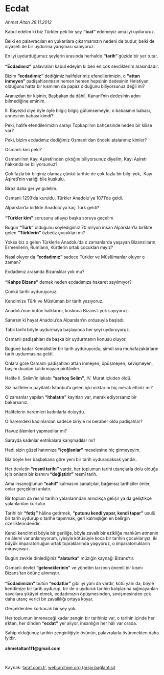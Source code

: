 # Ecdat

*Ahmet Altan 28.11.2012*

<div class="yazi"><p>Kabul edelim ki biz Türkler pek bir şey <b>“icat”</b> edemeyiz ama iyi uydururuz.</p>
<p>Belki en palavracıları en yukarılara çıkarmamızın nedeni de budur, belki de siyaseti de bir uydurma yarışması sanıyoruz.</p>
<p>En iyi uydurduğumuz şeylerin arasında herhalde <b>“tarih” </b>güzide bir yer tutar.<br/><br/><b>“Ecdadımız”</b> palavraları kabul edeyim ki ben en çok sevdiklerim arasındadır.</p>
<p>Bizim <b>“ecdadımız”</b> dediğimiz halifelerimiz efendilerimizin, o <b>“attan inmeyen”</b> padişahlarımızın hemen hemen hepsinin dedesinin Hıristiyan olduğunu hatta bir kısmının da papaz olduğunu biliyorsunuz değil mi?</p>
<p>Aranızdan bir kişinin, Başbakan da dâhil, Kanunî’nin dedesinin adını bilmediğine eminim.</p>
<p>II. Bayezid diye öyle öyle bilgiç bilgiç gülümsemeyin, o babasının babası, annesinin babası kimdi?</p>
<p>Peki, halife efendilerimizin sarayı Topkapı’nın bahçesinde neden bir kilise var?</p>
<p>Peki, bizim ecdadımız dediğimiz Osmanlı’dan önceki atalarımız kimler?</p>
<p>Osmanlı kim peki?</p>
<p>Osmanlı’nın Kayı Aşireti’nden çıktığını biliyorsunuz diyelim, Kayı Aşireti hakkında ne biliyorsunuz?</p>
<p>Çok fazla bir bilginiz olamaz çünkü tarihte de çok fazla bir bilgi yok,  Kayı Aşireti’nin varlığı bile kuşkulu.</p>
<p>Biraz daha geriye gidelim.</p>
<p>Osmanlı 1299’da kuruldu, Türkler Anadolu’ya 1071’de geldi.</p>
<p>Alparslan’la birlikte Anadolu’ya kaç Türk geldi?<br/><br/><b>“Türkler kim”</b> sorusunu atlayıp başka soruya geçelim.</p>
<p>Bugün <b>“Türk”</b> olduğunu söylediğimiz 70 milyon insan Alparslan’la birlikte gelen <b>“Türklerin”</b> özbeöz çocukları mı?</p>
<p>Yoksa biz o gelen Türklerle Anadolu’da o zamanlarda yaşayan Bizanslıların, Ermenilerin, Rumların, Kürtlerin ortak çocukları mıyız?</p>
<p>Nasıl oluyor da <b>“ecdadımız”</b> sadece Türkler ve Müslümanlar oluyor o zaman?</p>
<p>Ecdadımız arasında Bizanslılar yok mu?<br/><br/><b>“Kahpe Bizans”</b> demek neden ecdadımıza hakaret sayılmıyor?</p>
<p>Çünkü tarihi uyduruyoruz.</p>
<p>Kendimize Türk ve Müslüman bir tarih yazıyoruz.</p>
<p>Anadolu’nun bütün halklarını, koskoca Bizans’ı yok sayıyoruz.</p>
<p>Sanırsın ki hayat Anadolu’da Alparslan’ın ordusuyla başladı.</p>
<p>Tabii tarihi böyle uydurmaya başlayınca her şeyi uyduruyoruz.</p>
<p>Osmanlı padişahları da başka bir uydurmanın konusu oluyor.</p>
<p>Bugüne kadar Kemalistler bir tarih uyduruyordu, şimdi sıra muhafazakârların tarih uydurmasına geldi.</p>
<p>Onlara göre Osmanlı padişahları attan inmeyen, öpüşmeyen, sevişmeyen, başını duadan kaldırmayan pirifâniler.</p>
<p>Halife II. Selim’in lakabı <b>“sarhoş Selim”</b>, IV. Murat içkiden öldü.</p>
<p>Siz halifelerin payitahtı İstanbul’a gelen içki miktarını hiç merak ettiniz mi?</p>
<p>O zamanlar yapılan <b>“ithalatın”</b> kayıtları var, merak ediyorsanız bir bakarsanız.</p>
<p>Halifelerin haremleri kadınlarla doluydu.</p>
<p>O haremdeki kadınlardan sadece biriyle mi beraber oldu padişahlar?</p>
<p>Havuz âlemleri yapmadılar mı?</p>
<p>Sarayda kadınlar entrikalara karışmadılar mı?</p>
<p>Hadi sizin güzel hatırınıza <b>“içoğlanlar”</b> meselesine hiç girmeyeyim.</p>
<p>Biz böyle her başbakana göre yeni bir tarih uyduracaksak yandık.</p>
<p>Her devletin <b>“resmî tarihi”</b> vardır, her toplumun tarihi utançlarla dolu olduğu için onların bir kısmını <b>“değiştirir”</b> resmî tarih.</p>
<p>Ama insanoğlunun <b>“cahil”</b> kalmasını sanatçılar, bağımsız tarihçiler önler, onlar gerçekleri anlatır.</p>
<p>Bir toplum da resmî tarihin yalanlarından arındıkça gelişir ya da geliştikçe yalanlardan kurtulur.</p>
<p>Tarihi bir <b>“fetiş”</b> hâline getirmek, <b>“putunu kendi yapar, kendi tapar”</b> usulü bir tarih uydurup o tarihe tapınmak, geri kalmışlığın en belirgin özelliklerindendir.</p>
<p>Kendi kendimizi böyle bir geriliğe, böyle zavallı bir ezikliğe mahkûm etmenin ne âlemi var anlamıyorum, iyisiyle kötüsüyle koca bir tarihin çocuklarıyız, iki büyük imparatorluğun ortak topraklarında yaşıyoruz, o imparatorlukların mirasçısıyız.</p>
<p>Bugün zevkle dinlediğiniz <b>“alaturka”</b> müziğin kaynağı Bizans’tır.</p>
<p>Osmanlı devlet <b>“geleneklerinin”</b> ve yönetim tarzının önemli bir kısmı Bizans’tan ödünç alınmıştır.<br/><br/><b>“Ecdadımızın”</b> bütün <b>“ecdatlar”</b> gibi iyi yanı da vardır, kötü yanı da, böyle kendimize bir tarih uydurup, bir de o uyduruk tarihin kalıplarına sığmayanları savcılara şikâyet etmek, ecdadımızın öpüşmesinden, sevişmesinden çok daha utanç verici bir zavallılığı ortaya koyar.</p>
<p>Gerçeklerden korkacak bir şey yok.</p>
<p>Her toplumun imreneceği kadar zengin bir tarihiniz var, o tarihin içinde her ırktan, her dinden <b>“ecdat”</b> yer alıyor, insanlığın her hâli var orada.</p>
<p>Sahip olduğunuz tarihin zenginliğiyle övünün, palavralarla övünmekten daha iyidir.<br/><br/><b>ahmetaltan111@gmail.com</b></p>
<p> </p>
</div>

Kaynak: [taraf.com.tr](http://www.taraf.com.tr/ahmet-altan/makale-ecdat.htm), [web.archive.org (arşiv bağlantısı)](http://web.archive.org/web/20131029204819/http://www.taraf.com.tr/ahmet-altan/makale-ecdat.htm)
